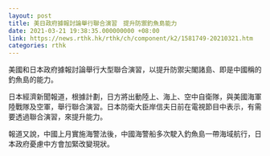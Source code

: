 ```yaml
---
layout: post
title: 美日政府據報討論舉行聯合演習　提升防禦釣魚島能力
date: 2021-03-21 19:38:35.000000000 +08:00
link: https://news.rthk.hk/rthk/ch/component/k2/1581749-20210321.htm
categories: rthk
---
```


美國和日本政府據報討論舉行大型聯合演習，以提升防禦尖閣諸島、即是中國稱的釣魚島的能力。

日本經濟新聞報道，根據計劃，日方將出動陸上、海上、空中自衛隊，與美國海軍陸戰隊及空軍，舉行聯合演習。日本防衛大臣岸信夫日前在電視節目中表示，有需要透過聯合演習，來提升能力。

報道又說，中國上月實施海警法後，中國海警船多次駛入釣魚島一帶海域航行，日本政府憂慮中方會加緊改變現狀。
